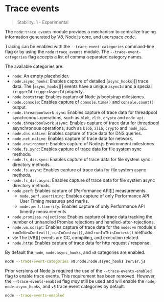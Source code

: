 # Trace events

<!--introduced_in=v7.7.0-->

> Stability: 1 - Experimental

<!-- source_link=lib/trace_events.js -->

The `node:trace_events` module provides a mechanism to centralize tracing
information generated by V8, Node.js core, and userspace code.

Tracing can be enabled with the `--trace-event-categories` command-line flag
or by using the `node:trace_events` module. The `--trace-event-categories` flag
accepts a list of comma-separated category names.

The available categories are:

* `node`: An empty placeholder.
* `node.async_hooks`: Enables capture of detailed [`async_hooks`][] trace data.
  The [`async_hooks`][] events have a unique `asyncId` and a special `triggerId`
  `triggerAsyncId` property.
* `node.bootstrap`: Enables capture of Node.js bootstrap milestones.
* `node.console`: Enables capture of `console.time()` and `console.count()`
  output.
* `node.threadpoolwork.sync`: Enables capture of trace data for threadpool
  synchronous operations, such as `blob`, `zlib`, `crypto` and `node_api`.
* `node.threadpoolwork.async`: Enables capture of trace data for threadpool
  asynchronous operations, such as `blob`, `zlib`, `crypto` and `node_api`.
* `node.dns.native`: Enables capture of trace data for DNS queries.
* `node.net.native`: Enables capture of trace data for network.
* `node.environment`: Enables capture of Node.js Environment milestones.
* `node.fs.sync`: Enables capture of trace data for file system sync methods.
* `node.fs_dir.sync`: Enables capture of trace data for file system sync
  directory methods.
* `node.fs.async`: Enables capture of trace data for file system async methods.
* `node.fs_dir.async`: Enables capture of trace data for file system async
  directory methods.
* `node.perf`: Enables capture of [Performance API][] measurements.
  * `node.perf.usertiming`: Enables capture of only Performance API User Timing
    measures and marks.
  * `node.perf.timerify`: Enables capture of only Performance API timerify
    measurements.
* `node.promises.rejections`: Enables capture of trace data tracking the number
  of unhandled Promise rejections and handled-after-rejections.
* `node.vm.script`: Enables capture of trace data for the `node:vm` module's
  `runInNewContext()`, `runInContext()`, and `runInThisContext()` methods.
* `v8`: The [V8][] events are GC, compiling, and execution related.
* `node.http`: Enables capture of trace data for http request / response.

By default the `node`, `node.async_hooks`, and `v8` categories are enabled.

```bash
node --trace-event-categories v8,node,node.async_hooks server.js
```

Prior versions of Node.js required the use of the `--trace-events-enabled`
flag to enable trace events. This requirement has been removed. However, the
`--trace-events-enabled` flag _may_ still be used and will enable the
`node`, `node.async_hooks`, and `v8` trace event categories by default.

```bash
node --trace-events-enabled
